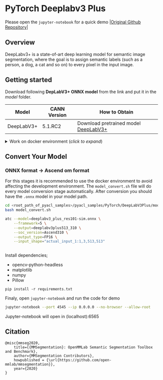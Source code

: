 # PyTorch Deeplabv3 Plus

Please open the `jupyter-notebook` for a quick demo |[Original Github Repository](https://github.com/open-mmlab/mmsegmentation)|

## Overview

DeepLabv3+ is a state-of-art deep learning model for semantic image segmentation, where the goal is to assign semantic labels (such as a person, a dog, a cat and so on) to every pixel in the input image.

## Getting started

Download following **DepLabV3+ ONNX model** from the link and put it in the _model_ folder. 

| **Model** | **CANN Version** | **How to Obtain** |
|---|---|---|
| DeepLabV3+ | 5.1.RC2  | Download pretrained model [DeepLabV3+](https://obs-9be7.obs.cn-east-2.myhuaweicloud.com/turing/resourcecenter/model/ATC%20DeepLabV3%2B%20%28FP16%29%20from%20Pytorch%20-%20Ascend310/zh/1.1/DeepLabV3%2B.zip) |

<details> <summary> Work on docker environment (<i>click to expand</i>)</summary>

Start your docker environment.

```bash
sudo docker run -it -u root --rm --name deeplabv3plus -p 6565:4545 \
--device=/dev/davinci0 \
--device=/dev/davinci_manager \
--device=/dev/devmm_svm \
--device=/dev/hisi_hdc \
-v /usr/local/dcmi:/usr/local/dcmi \
-v /usr/local/bin/npu-smi:/usr/local/bin/npu-smi \
-v /usr/local/Ascend/driver:/usr/local/Ascend/driver \
-v /PATH/pyacl_samples:/workspace/pyacl_samples \
ascendhub.huawei.com/public-ascendhub/infer-modelzoo:22.0.RC2 /bin/bash
```
    
```bash
apt-get update && apt-get install -y --no-install-recommends \
        gcc \
        g++ \
        make \
        cmake \
        zlib1g \
        zlib1g-dev \
        openssl \
        libsqlite3-dev \
        libssl-dev \
        libffi-dev \
        unzip \
        pciutils \
        net-tools \
        libblas-dev \
        gfortran \
        libblas3 \
        libopenblas-dev \
        libbz2-dev \
        build-essential \
        git \
        && \
    apt-get clean && \
    rm -rf /var/lib/apt/lists/*
```

```bash
rm -rf /usr/local/python3.9.2

wget https://www.python.org/ftp/python/3.7.5/Python-3.7.5.tgz --no-check-certificate && \
    tar -zxvf Python-3.7.5.tgz && \
    cd Python-3.7.5 && \
    ./configure --prefix=/usr/local/python3.7.5 --enable-loadable-sqlite-extensions --enable-shared && make -j && make install && \
    cd .. && \
    rm -r -d Python-3.7.5 && rm Python-3.7.5.tgz && \
    export LD_LIBRARY_PATH=/usr/local/python3.7.5/lib:$LD_LIBRARY_PATH && \
    export PATH=/usr/local/python3.7.5/bin:$PATH

pip3 install --upgrade pip
pip3 install attrs numpy decorator sympy cffi pyyaml pathlib2 psutil protobuf scipy requests absl-py jupyter jupyterlab sympy

```

</details>


## Convert Your Model

### ONNX format -> Ascend om format
For this stages it is recommended to use the docker environment to avoid affecting the development environment. The `model_convert.sh` file will do every model conversion stage automatically. After conversion you should have the `.onnx` model in your model path.

```bash
cd <root_path_of_pyacl_samples>/pyacl_samples/PyTorch/DeepLabV3Plus/model
bash model_convert.sh
```

```bash
atc --model=deeplabv3_plus_res101-sim.onnx \
    --framework=5 \
    --output=deeplabv3plus513_310 \
    --soc_version=Ascend310 \
    --output_type=FP16 \
    --input_shape="actual_input_1:1,3,513,513" 
    
```   

Install dependencies;
- opencv-python-headless
- matplotlib
- numpy
- Pillow

```
pip install -r requirements.txt
```

Finaly, open `jupyter-notebook` and run the code for demo

```bash
jupyter-notebook --port 4545 --ip 0.0.0.0 --no-browser --allow-root
```

Jupyter-notebook will open in (localhost):6565

## Citation
```
@misc{mmseg2020,
    title={{MMSegmentation}: OpenMMLab Semantic Segmentation Toolbox and Benchmark},
    author={MMSegmentation Contributors},
    howpublished = {\url{https://github.com/open-mmlab/mmsegmentation}},
    year={2020}
}
```